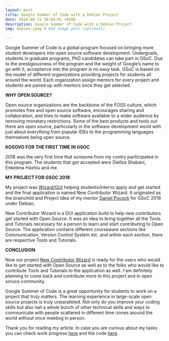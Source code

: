 ```yaml
---
layout: post
title: Google Summer of Code with a Debian Project
date: 2018-08-15 10:04:01 +0100
description: Google Summer of Code with a Debian Project
img: debian.jpeg # Add image post (optional)

---
```



Google Summer of Code is a global program focused on bringing more student developers into open source software development.
Undergrads, students in graduate programs, PhD candidates can take part in GSoC.
Due to the prestigiousness of the program and the weight of Google’s name to go with it, acceptance into the program is no easy task.
GSoC is based on the model of different organizations providing projects for students all around the world. Each organization assign mentors for every project and students are paired up with mentors once they get selected.

**WHY OPEN SOURCE?**

Open source organizations are the backbone of the FOSS culture, which promotes free and open source software, encourages sharing and collaboration, and tries to make software available to a wider audience by removing monetary restrictions. Some of the best products and tools out there are open source, particularly in the software development world with just about everything from popular IDEs to the programming languages themselves being open source.

**KOSOVO FOR THE FIRST TIME IN GSOC**


2018 was the very first time that someone from my contry pariticipated in this program. 
The students that got accepted were Diellza Shabani, Enkelena Haxhiu and me. 


**MY PROJECT FOR GSOC 2018**

My project was [Wizard/GUI](https://salsa.debian.org/new-contributor-wizard-team/new-contributor-wizard) helping students/interns apply and get started and the final application is named New Contributor Wizard. It originated as the brainchild and Project Idea of my mentor [Daniel Pocock](https://danielpocock.com) for GSoC 2018 under Debian. 

New Contributor Wizard is a GUI application build to help new contributors get started with Open Source. It was an idea to bring together all the Tools and Tutorials necessary for a person to learn and start contributing to Open Source. 
The application contains different courseware sections like Communication, Version Control System etc. and within each section, there are respective Tools and Tutorials.

**CONCLUSION**

Now our project [New Contributor Wizard](https://salsa.debian.org/new-contributor-wizard-team/new-contributor-wizard) is ready for the users who would like to get started with Open Source as well as to the folks who would like to contribute Tools and Tutorials to the application as well. I'am definitely planning to come back and contribute more to this project and in open soruce community. 

Google Summer of Code is a great opportunity for students to work on a project that truly matters. 
The learning experience in large-scale open source projects is truly unparalleled. Not only do you improve your coding skills but also nail a whole bunch of other technical skills and ways to communicate with people scattered in different time-zones around the world without once meeting in person.


Thank you for reading my article. In case you are curious about my tasks you can check work progress [here](https://wiki.debian.org/ElenaGjevukaj) and the code [here](https://salsa.debian.org/users/ElenaGjevukaj-guest/projects).

